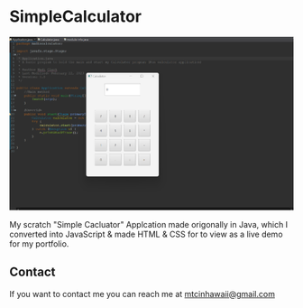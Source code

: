 # SimpleCalculator

![Image](./Assets/Screenshot.png "Eclipse Image")


My scratch "Simple Cacluator" Applcation made origonally in Java, which I converted into JavaScript & made HTML & CSS for to view as a live demo for my portfolio.

## Contact

If you want to contact me you can reach me at mtcinhawaii@gmail.com

